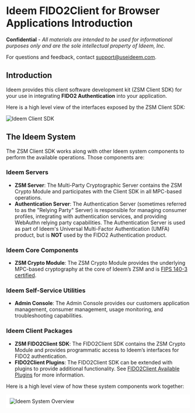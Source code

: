 # Ideem FIDO2Client for Browser Applications Introduction

**Confidential** - *All materials are intended to be used for informational purposes only and are the sole intellectual property of Ideem, Inc.*

For questions and feedback, contact <a href="mailto:support@useideem.com">support@useideem.com</a>.

## Introduction
Ideem provides this client software development kit (ZSM Client SDK) for your use in integrating **FIDO2 Authentication** into your application.

Here is a high level view of the interfaces exposed by the ZSM Client SDK:

<div>
  <img src="./assets/ideem_client_sdk_overview2.png" alt="Ideem Client SDK" />
</div>

<a name="the-ideem-system"></a>

## The Ideem System
The ZSM Client SDK works along with other Ideem system components to perform the available operations.  Those components are:

<a name="ideem-servers"></a>

### Ideem Servers
* **ZSM Server**: The Multi-Party Cryptographic Server contains the ZSM Crypto Module and participates with the Client SDK in all MPC-based operations.
* **Authentication Server**: The Authentication Server (sometimes referred to as the "Relying Party" Server) is responsible for managing consumer profiles, integrating with authentication services, and providing WebAuthn relying party capabilities.  The Authentication Server is used as part of Ideem's Universal Multi-Factor Authentication (UMFA) product, but is **NOT** used by the FIDO2 Authentication product.

<a name="ideem-core-components"></a>

### Ideem Core Components
* **ZSM Crypto Module**: The ZSM Crypto Module provides the underlying MPC-based cryptography at the core of Ideem’s ZSM and is [FIPS 140-3 certified](https://csrc.nist.gov/projects/cryptographic-module-validation-program/certificate/4982).  

<a name="ideem-self-service-utilities"></a>

### Ideem Self-Service Utilities
* **Admin Console**: The Admin Console provides our customers application management, consumer management, usage monitoring, and troubleshooting capabilities.

<a name="ideem-client-packages"></a>

### Ideem Client Packages
* **ZSM FIDO2Client SDK**: The FIDO2Client SDK contains the ZSM Crypto Module and provides programmatic access to Ideem’s interfaces for FIDO2 authentication.
* **FIDO2Client Plugins**: The FIDO2Client SDK can be extended with plugins to provide additional functionality. See [FIDO2Client Available Plugins](./plugins.md) for more information.

Here is a high level view of how these system components work together:

<div style="background-color: white; padding: 10px;">
  <img src="./assets/ideem_system_overview.png" alt="Ideem System Overview" />
</div>


